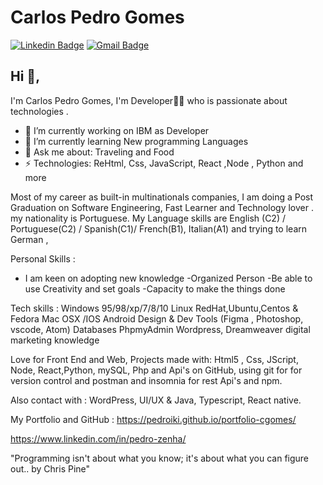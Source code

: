 # Carlos Pedro Gomes
[![Linkedin Badge](https://img.shields.io/badge/-CPGomes-blue?style=flat-square&logo=Linkedin&logoColor=white&link=https://www.linkedin.com/in/https://www.linkedin.com/in/pedro-zenha/)](https://www.linkedin.com/in/pedro-zenha/)
[![Gmail Badge](https://img.shields.io/badge/-pedroiki@gmail.com-c14438?style=flat-square&logo=Gmail&logoColor=white&link=mailto:pedroiki@gmail.com)](mailto:pedroiki@gmail.com)

## Hi 👋, 
I'm Carlos Pedro Gomes, I'm Developer👨‍💻 who is passionate about technologies .

- 🔭 I’m currently working on IBM as Developer
- 🌱 I’m currently learning New programming Languages
- 💬 Ask me about: Traveling and Food
-  ⚡ Technologies: ReHtml, Css, JavaScript, React ,Node , Python and more 

Most of my career as built-in multinationals companies, I am doing a Post Graduation on Software Engineering,
Fast Learner and Technology lover .
my nationality is Portuguese.
My Language skills are English (C2) / Portuguese(C2) / Spanish(C1)/ French(B1), Italian(A1) and trying to learn German ,


Personal Skills :
- I am keen on adopting new knowledge
-Organized Person
-Be able to use Creativity and set goals
-Capacity to make the things done

Tech skills :
Windows 95/98/xp/7/8/10
Linux RedHat,Ubuntu,Centos & Fedora
Mac OSX /IOS
Android
Design & Dev Tools (Figma , Photoshop, vscode, Atom)
Databases PhpmyAdmin
Wordpress, Dreamweaver
digital marketing knowledge

Love for Front End and Web,
Projects made with:
Html5 , Css, JScript, Node, React,Python, mySQL, Php and Api's on GitHub,
using git for for version control and postman and insomnia for rest Api's and npm.

Also contact with :
WordPress, UI/UX & Java, Typescript, React native.

My Portfolio and GitHub :
https://pedroiki.github.io/portfolio-cgomes/



https://www.linkedin.com/in/pedro-zenha/



"Programming isn't about what you know; it's about what you can figure out.. by Chris Pine"
